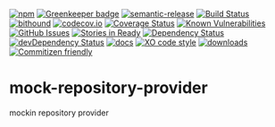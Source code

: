 [![npm](https://img.shields.io/npm/v/mock-repository-provider.svg)](https://www.npmjs.com/package/mock-repository-provider)
[![Greenkeeper badge](https://badges.greenkeeper.io/arlac77/mock-repository-provider.svg)](https://greenkeeper.io/)
[![semantic-release](https://img.shields.io/badge/%20%20%F0%9F%93%A6%F0%9F%9A%80-semantic--release-e10079.svg)](https://github.com/arlac77/mock-repository-provider)
[![Build Status](https://secure.travis-ci.org/arlac77/mock-repository-provider.png)](http://travis-ci.org/arlac77/mock-repository-provider)
[![bithound](https://www.bithound.io/github/arlac77/mock-repository-provider/badges/score.svg)](https://www.bithound.io/github/arlac77/mock-repository-provider)
[![codecov.io](http://codecov.io/github/arlac77/mock-repository-provider/coverage.svg?branch=master)](http://codecov.io/github/arlac77/mock-repository-provider?branch=master)
[![Coverage Status](https://coveralls.io/repos/arlac77/mock-repository-provider/badge.svg)](https://coveralls.io/r/arlac77/mock-repository-provider)
[![Known Vulnerabilities](https://snyk.io/test/github/arlac77/mock-repository-provider/badge.svg)](https://snyk.io/test/github/arlac77/mock-repository-provider)
[![GitHub Issues](https://img.shields.io/github/issues/arlac77/mock-repository-provider.svg?style=flat-square)](https://github.com/arlac77/mock-repository-provider/issues)
[![Stories in Ready](https://badge.waffle.io/arlac77/mock-repository-provider.svg?label=ready&title=Ready)](http://waffle.io/arlac77/mock-repository-provider)
[![Dependency Status](https://david-dm.org/arlac77/mock-repository-provider.svg)](https://david-dm.org/arlac77/mock-repository-provider)
[![devDependency Status](https://david-dm.org/arlac77/mock-repository-provider/dev-status.svg)](https://david-dm.org/arlac77/mock-repository-provider#info=devDependencies)
[![docs](http://inch-ci.org/github/arlac77/mock-repository-provider.svg?branch=master)](http://inch-ci.org/github/arlac77/mock-repository-provider)
[![XO code style](https://img.shields.io/badge/code_style-XO-5ed9c7.svg)](https://github.com/sindresorhus/xo)
[![downloads](http://img.shields.io/npm/dm/mock-repository-provider.svg?style=flat-square)](https://npmjs.org/package/mock-repository-provider)
[![Commitizen friendly](https://img.shields.io/badge/commitizen-friendly-brightgreen.svg)](http://commitizen.github.io/cz-cli/)

mock-repository-provider
===
mockin repository provider
